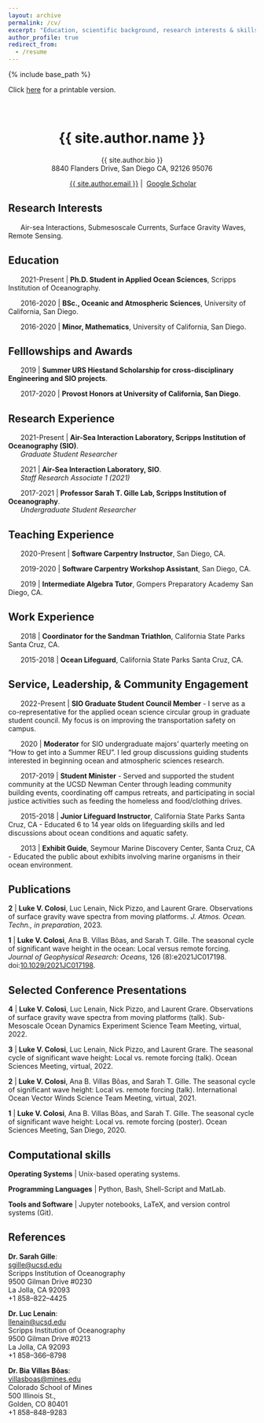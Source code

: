 ```yaml
---
layout: archive
permalink: /cv/
excerpt: "Education, scientific background, research interests & skills, and more."
author_profile: true
redirect_from:
  - /resume
---
```


{% include base_path %}

Click [here](/files/lcolosi_CV.pdf) for a printable version.<br /><br /><br />

<h1 align="center">{{ site.author.name }}</h1>
<p align="center">{{ site.author.bio }} <br /> 8840 Flanders Drive, San Diego CA, 92126 95076</p>
<p align="center"><i class="fas fa-envelope" aria-hidden="true"></i>&nbsp;<a href="mailto:{{ site.author.email }}" target="_blank">{{ site.author.email }}</a> &#124; <i class="fas fa-fw fa-graduation-cap" aria-hidden="true"></i>&nbsp;<a href="https://scholar.google.com/citations?hl=en&user=7k2QNN4AAAAJ">Google Scholar</a></p>


## Research Interests

&ensp;&ensp;&ensp; Air-sea Interactions, Submesoscale Currents, Surface Gravity Waves, Remote Sensing.


## Education 
&ensp;&ensp;&ensp; 2021-Present &#124; **Ph.D. Student in Applied Ocean Sciences**, Scripps Institution of Oceanography. 

&ensp;&ensp;&ensp; 2016-2020 &#124; **BSc., Oceanic and Atmospheric Sciences**, University of California, San Diego.

&ensp;&ensp;&ensp; 2016-2020 &#124; **Minor, Mathematics**, University of California, San Diego.


## Felllowships and Awards

&ensp;&ensp;&ensp; 2019 &#124; **Summer URS Hiestand Scholarship for cross-disciplinary Engineering and SIO projects**.<br /> 

&ensp;&ensp;&ensp; 2017-2020 &#124; **Provost Honors at University of California, San Diego**.<br />


## Research Experience

&ensp;&ensp;&ensp; 2021-Present &#124; **Air-Sea Interaction Laboratory, Scripps Institution of Oceanography (SIO)**. <br />
&ensp;&ensp;&ensp; *Graduate Student Researcher* 

&ensp;&ensp;&ensp; 2021 &#124; **Air-Sea Interaction Laboratory, SIO**. <br />
&ensp;&ensp;&ensp; *Staff Research Associate 1 (2021)*

&ensp;&ensp;&ensp; 2017-2021 &#124; **Professor Sarah T. Gille Lab, Scripps Institution of Oceanography**. <br />
&ensp;&ensp;&ensp; *Undergraduate Student Researcher*

## Teaching Experience

&ensp;&ensp;&ensp; 2020-Present &#124; **Software Carpentry Instructor**, San Diego, CA.

&ensp;&ensp;&ensp; 2019-2020 &#124; **Software Carpentry Workshop Assistant**, San Diego, CA.

&ensp;&ensp;&ensp; 2019 &#124; **Intermediate Algebra Tutor**, Gompers Preparatory Academy San Diego, CA.

## Work Experience

&ensp;&ensp;&ensp; 2018 &#124; **Coordinator for the Sandman Triathlon**, California State Parks Santa Cruz, CA. <br />

&ensp;&ensp;&ensp; 2015-2018 &#124; **Ocean Lifeguard**, California State Parks Santa Cruz, CA. 
  
  
## Service, Leadership, & Community Engagement

&ensp;&ensp;&ensp; 2022-Present &#124; **SIO Graduate Student Council Member** - I serve as a co-representative for the applied ocean science circular group in graduate student council. My focus is on improving the transportation safety on campus.

&ensp;&ensp;&ensp; 2020 &#124; **Moderator** for SIO undergraduate majors’ quarterly meeting on “How to get into a Summer REU”. I led group discussions guiding students interested in beginning ocean and atmospheric sciences research.

&ensp;&ensp;&ensp; 2017-2019 &#124; **Student Minister** - Served and supported the student community at the UCSD Newman Center through leading community building events, coordinating off campus retreats, and participating in social justice activities such as feeding the homeless and food/clothing drives.
  
&ensp;&ensp;&ensp; 2015-2018 &#124; **Junior Lifeguard Instructor**, California State Parks Santa Cruz, CA - Educated 6 to 14 year olds on lifeguarding skills and led discussions about ocean conditions and aquatic safety. 

&ensp;&ensp;&ensp; 2013 &#124; **Exhibit Guide**,  Seymour Marine Discovery Center, Santa Cruz, CA - Educated the public about exhibits involving marine organisms in their ocean environment.

## Publications

**2** &#124; **Luke V. Colosi**, Luc Lenain, Nick Pizzo, and Laurent Grare. Observations of surface gravity wave spectra from moving platforms. *J. Atmos. Ocean. Techn., in preparation*, 2023.

**1** &#124; **Luke V. Colosi**, Ana B. Villas Bôas, and Sarah T. Gille. The seasonal cycle of significant wave height in the ocean: Local versus remote forcing. *Journal of Geophysical Research: Oceans*, 126 (8):e2021JC017198. doi:<a href="https://doi.org/10.1029/2021JC017198" target="_blank">10.1029/2021JC017198</a>.


## Selected Conference Presentations

**4** &#124; **Luke V. Colosi**, Luc Lenain, Nick Pizzo, and Laurent Grare. Observations of surface gravity wave spectra from moving platforms (talk). Sub-Mesoscale Ocean Dynamics Experiment Science Team Meeting, virtual, 2022.

**3** &#124; **Luke V. Colosi**, Luc Lenain, Nick Pizzo, and Laurent Grare. The seasonal cycle of significant wave height: Local vs. remote forcing (talk). Ocean Sciences Meeting, virtual, 2022.

**2** &#124; **Luke V. Colosi**, Ana B. Villas Bôas, and Sarah T. Gille. The seasonal cycle of significant wave height: Local vs. remote forcing (talk). International Ocean Vector Winds Science Team Meeting, virtual, 2021.

**1** &#124; **Luke V. Colosi**, Ana B. Villas Bôas, and Sarah T. Gille. The seasonal cycle of significant wave height: Local vs. remote forcing (poster). Ocean Sciences Meeting, San Diego, 2020.


## Computational skills

**Operating Systems** &#124; Unix-based operating systems.

**Programming Languages** &#124; Python, Bash, Shell-Script and MatLab.

**Tools and Software** &#124; Jupyter notebooks, LaTeX, and version control systems (Git).

## References 

**Dr. Sarah Gille**: <br /> 
sgille@ucsd.edu <br /> 
Scripps Institution of Oceanography <br /> 
9500 Gilman Drive #0230 <br /> 
La Jolla, CA 92093 <br /> 
+1 858–822–4425 <br /> 

**Dr. Luc Lenain**: <br /> 
llenain@ucsd.edu <br /> 
Scripps Institution of Oceanography <br /> 
9500 Gilman Drive #0213 <br /> 
La Jolla, CA 92093 <br /> 
+1 858–366–8798 <br /> 

**Dr. Bia Villas Bôas**: <br /> 
villasboas@mines.edu <br /> 
Colorado School of Mines <br /> 
500 Illinois St., <br /> 
Golden, CO 80401 <br /> 
+1 858–848–9283 <br /> 
